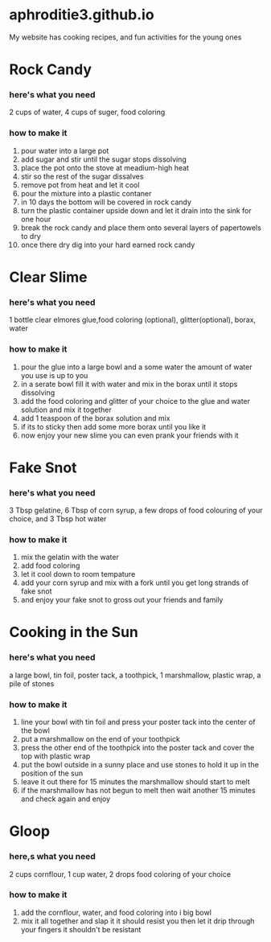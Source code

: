 # aphroditie3.github.io
My website has cooking recipes, and fun activities for the young ones 

# Rock Candy
### here's what you need
2 cups of water, 4 cups of suger, food coloring
### how to make it
1. pour water into a large pot
1. add sugar and stir until the sugar stops dissolving
1. place the pot onto the stove at meadium-high heat
1. stir so the rest of the sugar dissalves
1. remove pot from heat and let it cool
1. pour the mixture into a plastic contaner
1. in 10 days the bottom will be covered in rock candy
1. turn the plastic container upside down and let it drain into the sink for one hour
1. break the rock candy and place them onto several layers of papertowels to dry
1. once there dry dig into your hard earned rock candy

# Clear Slime
### here's what you need
1 bottle clear elmores glue,food coloring (optional), glitter(optional), borax, water
### how to make it
1. pour the glue into a large bowl and a some water the amount of water you use is up to you
1. in a serate bowl fill it with water and mix in the borax until it stops dissolving
1. add the food coloring and glitter of your choice to the glue and water solution and mix it together
1. add 1 teaspoon of the borax solution and mix
1. if its to sticky then add some more borax until you like it
1. now enjoy your new slime you can even prank your friends with it

# Fake Snot
### here's what you need
3 Tbsp gelatine, 6 Tbsp of corn syrup, a few drops of food colouring of your choice, and 3 Tbsp hot water
### how to make it
1. mix the gelatin with the water
1. add food coloring
1. let it cool down to room tempature
1. add your corn syrup and mix with a fork until you get long strands of fake snot
1. and enjoy your fake snot to gross out your friends and family

# Cooking in the Sun
### here's what you need
a large bowl, tin foil, poster tack, a toothpick, 1 marshmallow, plastic wrap, a pile of stones
### how to make it
1. line your bowl with tin foil and press your poster tack into the center of the bowl
1. put a marshmallow on the end of your toothpick 
1. press the other end of the toothpick into the poster tack and cover the top with plastic wrap
1. put the bowl outside in a sunny place and use stones to hold it up in the position of the sun
1. leave it out there for 15 minutes the marshmallow should start to melt 
1. if the marshmallow has not begun to melt then wait another 15 minutes and check again and enjoy

# Gloop
### here,s what you need
2 cups cornflour, 1 cup water, 2 drops food coloring of your choice
### how to make it
1. add the cornflour, water, and food coloring into i big bowl
1. mix it all together and slap it it should resist you then let it drip through your fingers it shouldn't be resistant
